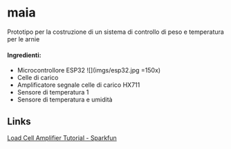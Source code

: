 # maia
Prototipo per la costruzione di un sistema di controllo di peso e temperatura per le arnie  
#### Ingredienti:
- Microcontrollore ESP32 ![](imgs/esp32.jpg =150x)
- Celle di carico
- Amplificatore segnale celle di carico HX711
- Sensore di temperatura 1
- Sensore di temperatura e umidità

## Links
[Load Cell Amplifier Tutorial - Sparkfun](https://learn.sparkfun.com/tutorials/load-cell-amplifier-hx711-breakout-hookup-guide/all)
